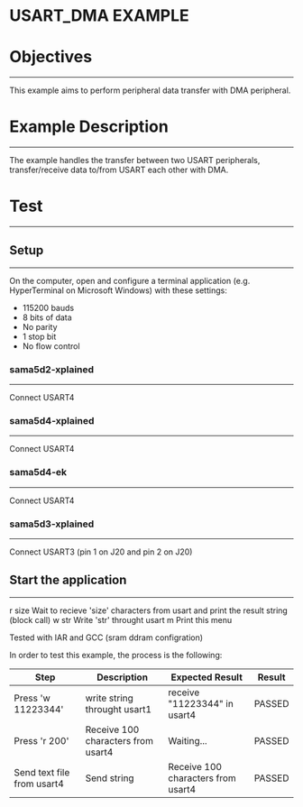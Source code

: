 USART_DMA EXAMPLE
=================

# Objectives
------------
This example aims to perform peripheral data transfer with DMA peripheral.

# Example Description
---------------------
The example handles the transfer between two USART peripherals,
transfer/receive data to/from USART each other with DMA.

# Test
------

## Setup
--------
On the computer, open and configure a terminal application
(e.g. HyperTerminal on Microsoft Windows) with these settings:
 - 115200 bauds
 - 8 bits of data
 - No parity
 - 1 stop bit
 - No flow control

### sama5d2-xplained
--------------------
Connect USART4

### sama5d4-xplained
--------------------
Connect USART4

### sama5d4-ek
--------------
Connect USART4

### sama5d3-xplained
--------------------
Connect USART3 (pin 1 on J20 and pin 2 on J20)

## Start the application
------------------------

r size
      Wait to recieve 'size' characters from usart and
      print the result string (block call)
w str
      Write 'str' throught usart
m
      Print this menu

Tested with IAR and GCC (sram ddram configration)


In order to test this example, the process is the following:

Step | Description | Expected Result | Result
-----|-------------|-----------------|-------
Press 'w 11223344' | write string throught usart1 | receive "11223344" in usart4 | PASSED
Press 'r 200' | Receive 100 characters from usart4 | Waiting... | PASSED
Send text file from usart4|Send string | Receive 100 characters from usart4 | PASSED

